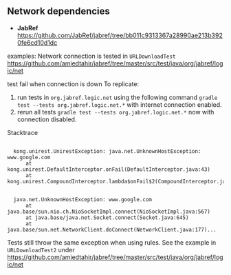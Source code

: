 ## Network dependencies

- **JabRef** https://github.com/JabRef/jabref/tree/bb011c9313367a28990ae213b3920fe6cd10d1dc


examples:
Network connection is tested in `URLDownloadTest`
https://github.com/amjedtahir/jabref/tree/master/src/test/java/org/jabref/logic/net

test fail when connection is down
To replicate:
1. run tests in `org.jabref.logic.net` using the following command `gradle test --tests org.jabref.logic.net.*` with internet connection enabled.
2. rerun all tests `gradle test --tests org.jabref.logic.net.*` now with connection disabled.


Stacktrace

``` Test testCheckConnectionSuccess() FAILED

  kong.unirest.UnirestException: java.net.UnknownHostException: www.google.com
      at kong.unirest.DefaultInterceptor.onFail(DefaultInterceptor.java:43)
      at kong.unirest.CompoundInterceptor.lambda$onFail$2(CompoundInterceptor.java:54)..
```

```Test testFileDownload() FAILED

  java.net.UnknownHostException: www.google.com
      at java.base/sun.nio.ch.NioSocketImpl.connect(NioSocketImpl.java:567)
      at java.base/java.net.Socket.connect(Socket.java:645)
      at java.base/sun.net.NetworkClient.doConnect(NetworkClient.java:177)...
```

Tests still throw the same exception when using rules. See the example in `URLDownloadTest2` under https://github.com/amjedtahir/jabref/tree/master/src/test/java/org/jabref/logic/net 



